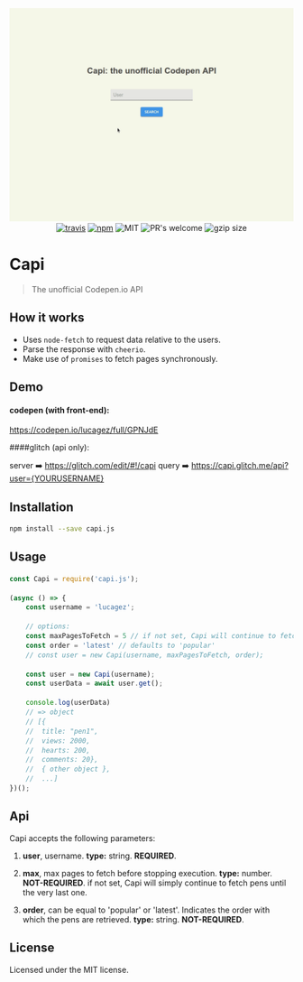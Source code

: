 <p align="center">
  <img src="gif/capi.gif" width="640" alt="gif of capi.js"/>  
  <br>
  <a href="https://travis-ci.org/lucagez/capi"><img src="https://travis-ci.com/lucagez/capi.svg?branch=master" alt="travis"></a>
  <a href="https://www.npmjs.org/package/capi.js"><img src="https://img.shields.io/npm/v/capi.js.svg?style=flat" alt="npm"></a>
  <img src="https://img.shields.io/badge/license-MIT-f1c40f.svg" alt="MIT">
  <img src="https://img.shields.io/badge/PRs-welcome-6574cd.svg" alt="PR's welcome">
  <img src="https://img.shields.io/badge/gzip%20size-647%20B-44cc11.svg" alt="gzip size">
</p>

# Capi
> The unofficial Codepen.io API


## How it works

- Uses ```node-fetch``` to request data relative to the users.
- Parse the response with ```cheerio```.
- Make use of ```promises``` to fetch pages synchronously.

## Demo

#### codepen (with front-end):

https://codepen.io/lucagez/full/GPNJdE

####glitch (api only):

server ➡️ https://glitch.com/edit/#!/capi
query ➡️ https://capi.glitch.me/api?user={YOURUSERNAME}

## Installation

```sh
npm install --save capi.js
```

## Usage 

```javascript
const Capi = require('capi.js');

(async () => {
    const username = 'lucagez';

    // options:
    const maxPagesToFetch = 5 // if not set, Capi will continue to fetch pens until the very last one
    const order = 'latest' // defaults to 'popular'
    // const user = new Capi(username, maxPagesToFetch, order);
    
    const user = new Capi(username);
    const userData = await user.get();

    console.log(userData)
    // => object
    // [{
    //  title: "pen1", 
    //  views: 2000, 
    //  hearts: 200, 
    //  comments: 20}, 
    //  { other object }, 
    //  ...]
})();
```

## Api

Capi accepts the following parameters:

1. **user**,
username. 
**type:** string. 
**REQUIRED**.

2. **max**,
max pages to fetch before stopping execution. 
**type:** number. 
**NOT-REQUIRED**. if not set, Capi will simply continue to fetch pens until the very last one.

3. **order**,
can be equal to 'popular' or 'latest'. Indicates the order with which the pens are retrieved. 
**type:** string. 
**NOT-REQUIRED**.

## License

Licensed under the MIT license.
